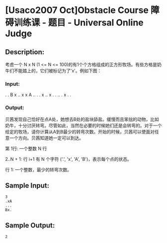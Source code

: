 # [Usaco2007 Oct]Obstacle Course 障碍训练课 - 题目 - Universal Online Judge

## Description: 

考虑一个 N x N (1 <= N <= 100)的有1个个方格组成的正方形牧场。有些方格是奶牛们不能踏上的，它们被标记为了'x'。例如下图： 

### Input: 

. . B x .. x x A .. . . x .. x . . .. . x . .

### Output: 



贝茜发现自己恰好在点A处，她想去B处的盐块舔盐。缓慢而且笨拙的动物，比如奶牛，十分讨厌转弯。尽管如此，当然在必要的时候她们还是会转弯的。对于一个给定的牧场，请你计算从A到B最少的转弯次数。开始的时候，贝茜可以使面对任意一个方向。贝茜知道她一定可以到达。 

第 1行: 一个整数 N 行 

2..N + 1: 行 i+1 有 N 个字符 ('.', 'x', 'A', 'B')，表示每个点的状态。

行 1: 一个整数，最少的转弯次数。 


## Sample Input: 
```
3
.xA
...
Bx.

```

## Sample Output: 
```
2

```
